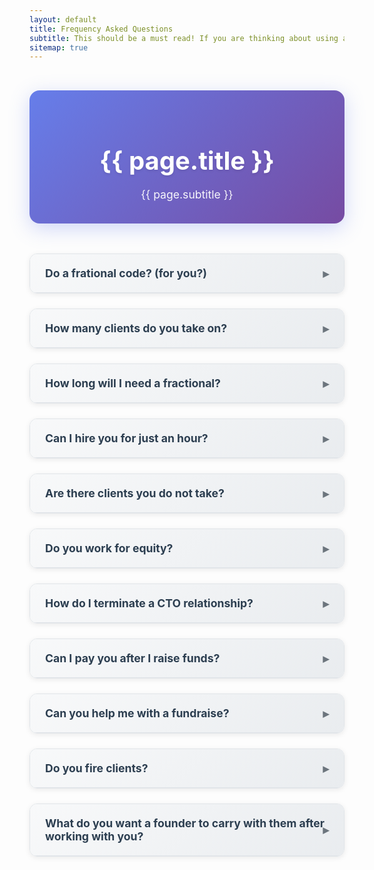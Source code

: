 ```yaml
---
layout: default
title: Frequency Asked Questions
subtitle: This should be a must read! If you are thinking about using a fractional anything, or anyone to solve a business problem, it might make sense to understand some basics.
sitemap: true
---
```


<style>
.faq-container {
  max-width: 800px;
  margin: 0 auto;
  padding: 2rem 0;
}

details { 
  margin: 0 0 1.5rem 0; 
  border: 1px solid #e1e5e9;
  border-radius: 12px;
  overflow: hidden;
  box-shadow: 0 2px 8px rgba(0,0,0,0.08);
  transition: all 0.3s ease;
}

details:hover {
  box-shadow: 0 4px 16px rgba(0,0,0,0.12);
  transform: translateY(-2px);
}

summary { 
  font-weight: 700; 
  font-size: 1.1rem; 
  cursor: pointer; 
  list-style: none; 
  padding: 1.25rem 1.5rem;
  background: linear-gradient(135deg, #f8f9fa 0%, #e9ecef 100%);
  color: #2c3e50;
  border-bottom: 1px solid #e1e5e9;
  position: relative;
  transition: all 0.3s ease;
}

summary:hover {
  background: linear-gradient(135deg, #e9ecef 0%, #dee2e6 100%);
  color: #1a252f;
}

summary::-webkit-details-marker { display: none; }

summary::after { 
  content: " ▸"; 
  font-size: 1.2rem;
  color: #6c757d;
  position: absolute;
  right: 1.5rem;
  top: 50%;
  transform: translateY(-50%);
  transition: all 0.3s ease;
}

details[open] summary::after { 
  content: " ▾"; 
  color: #495057;
  transform: translateY(-50%) rotate(180deg);
}

details[open] summary {
  background: linear-gradient(135deg, #e3f2fd 0%, #bbdefb 100%);
  color: #1565c0;
  border-bottom: 2px solid #2196f3;
}

details[open] {
  border-color: #2196f3;
  box-shadow: 0 4px 20px rgba(33, 150, 243, 0.15);
}

.faq-answer {
  padding: 1.5rem;
  background: #ffffff;
  border-left: 4px solid #e1e5e9;
  margin: 0;
}

details[open] .faq-answer {
  border-left-color: #2196f3;
}

.faq-answer p {
  margin: 0 0 1rem 0;
  line-height: 1.6;
  color: #495057;
}

.faq-answer p:last-child {
  margin-bottom: 0;
}

.faq-answer ul {
  margin: 1rem 0;
  padding-left: 1.5rem;
}

.faq-answer li {
  margin-bottom: 0.5rem;
  line-height: 1.6;
}

.faq-answer strong {
  color: #2c3e50;
}

/* Page header styling */
.faq-header {
  text-align: center;
  margin-bottom: 3rem;
  padding: 2rem 0;
  background: linear-gradient(135deg, #667eea 0%, #764ba2 100%);
  color: white;
  border-radius: 16px;
  box-shadow: 0 8px 32px rgba(102, 126, 234, 0.3);
}

.faq-header h1 {
  font-size: 2.5rem;
  font-weight: 700;
  margin-bottom: 1rem;
  text-shadow: 0 2px 4px rgba(0,0,0,0.1);
}

.faq-header p {
  font-size: 1.1rem;
  opacity: 0.95;
  margin: 0;
  max-width: 600px;
  margin: 0 auto;
  line-height: 1.6;
}

/* Responsive design */
@media (max-width: 768px) {
  .faq-container {
    padding: 1rem;
  }
  
  .faq-header h1 {
    font-size: 2rem;
  }
  
  summary {
    font-size: 1rem;
    padding: 1rem 1.25rem;
  }
  
  .faq-answer {
    padding: 1.25rem;
  }
}
</style>

<div class="faq-container">
  <div class="faq-header">
    <h1>{{ page.title }}</h1>
    <p>{{ page.subtitle }}</p>
  </div>

  <details>
    <summary>Do a frational code? (for you?)</summary>
    <div class="faq-answer">
      <p>Every fractional will answer this question differently. For me, the anwser is both
      yes and no. Currently I only take on one coding client at a time.</p>
    </div>
  </details>

  <details>
    <summary>How many clients do you take on?</summary>
    <div class="faq-answer">
      <p>I work with three clients at a time. At most. This usually breaks down into
      two advisory clients and one deep code client. In the past I would take on more,
      but I have found that this balance works the best.</p>
    </div>
  </details>

  <details>
    <summary>How long will I need a fractional?</summary>
    <div class="faq-answer">
      <p>Again, depends upon your project. I have found that advisory engagement
      usually run for three months. Basically, it take some time to understand the business,
      some time to understand the founders, and some time to have an impact.</p>
      <p>Advisory client never go away, they just grow out of my domain.</p>
    </div>
  </details>

  <details>
    <summary>Can I hire you for just an hour?</summary>
    <div class="faq-answer">
      <p>Hells yes, sometimes an hour is all a founder needs to evolve their 
      thinking and move forward. (Here is the calendar [link](https://calendly.com/stephan-smith/on-demand)</p>
      <p>No package or letter of intent needed. Just book the time you want.</p>
    </div>
  </details>

  <details>
    <summary>Are there clients you do not take?</summary>
    <div class="faq-answer">
      <p>Yes, I stay in my lane. If a client needs what I can not offer, then 
      I have a huge network of other fractional CTOs I can pull in and/or hand
      off to.</p>
    </div>
  </details>

  <details>
    <summary>Do you work for equity?</summary>
    <div class="faq-answer">
      <p>Err - No. I find equity clouds the conversation. There are time when it makes
      sense, but for the most part this is not an option.</p>
    </div>
  </details>

  <details>
    <summary>How do I terminate a CTO relationship?</summary>
    <div class="faq-answer">
      <p>Easy, when things do not work, the relationship ends. I stay away from
      long and involved contracts. I operate the way lawyers operate. I offer a 
      single letter of intent.</p>
      <p>Simple is easier.</p>
    </div>
  </details>

  <details>
    <summary>Can I pay you after I raise funds?</summary>
    <div class="faq-answer">
      <p>No. I know the feeling and the desire to have someone working and helping
      you get to a fundraise. In my experience, it's a bad idea. Fundraising always
      takes too long. Missing fundraising deadlines can kill a good working relationships.</p>
      <p>Founders do not need extra stress during a raise.</p>
    </div>
  </details>

  <details>
    <summary>Can you help me with a fundraise?</summary>
    <div class="faq-answer">
      <p>Yes. Within bounds. First I have a huge network of founders, investors and 
      advisors. There are countless ways I can help. But in the end, only the founder/CEO
      can raise.</p>
      <p>It's one of the only things that founders kind of have to do on their own.</p>
    </div>
  </details>

  <details>
    <summary>Do you fire clients?</summary>
    <div class="faq-answer">
      <p>Yes, but very very seldom. Firing a client means I did not choose well.
      And. I value network, having a client relationship end with a firing is
      not the way I operate.</p>
      <p>It does happen. Its always about mixed expectations.</p>
      <p>For me its like dropping a college class when I get a bad grade. Just not my style.</p>
    </div>
  </details>

  <details>
    <summary>What do you want a founder to carry with them after working with you?</summary>
    <div class="faq-answer">
      <p>Easy question, but hard answer quickly.</p>
      <ul>
        <li><strong>Automomy</strong> - I want a founder to own their idea. Value my input, but more importantly
        have the tools to move the concept forward. If I was hit by a bus, the company and 
        team might slow down, but the core ideas are not lost.</li>
        <li><strong>Enabled</strong> - My ideas are not really mine. I talke to hundreds of founders and CTOs
        every year. I learn from smarter people. So I want the founders I work with to feel 
        enabled and powerful. Don't credit me. Anything I share it the founders to own!</li>
        <li><strong>Socialized</strong> - I highly value network. I network like an olympian. Seriously. I want
        founders to feel that after working with me, they are plugged into an huge and growing 
        network. This goal grew out of the benefits I gains while in the 2018 TechStars program.</li>
      </ul>
      <p>The spring cohort was amazing. I learned a ton, but I value the network and the connections
      I made. I remain in contact with many of the founders and advisors from the period.</p>
      <p>Network is everything.</p>
    </div>
  </details>
</div>
